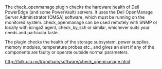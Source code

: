 The check_openmanage plugin checks the hardware health of Dell PowerEdge (and some PowerVault) servers. It uses the Dell OpenManage Server Administrator (OMSA) software, which must be running on the monitored system. check_openmanage can be used remotely with SNMP or locally with icinga2 agent, check_by_ssh or similar, whichever suits your needs and particular taste.

The plugin checks the health of the storage subsystem, power supplies, memory modules, temperature probes etc., and gives an alert if any of the components are faulty or operate outside normal parameters.


http://folk.uio.no/trondham/software/check_openmanage.html

